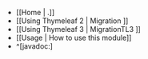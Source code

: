 - [[Home | .]]
- [[Using Thymeleaf 2 | Migration ]]
- [[Using Thymeleaf 3 | MigrationTL3 ]]
- [[Usage | How to use this module]]
- ^[javadoc:]
